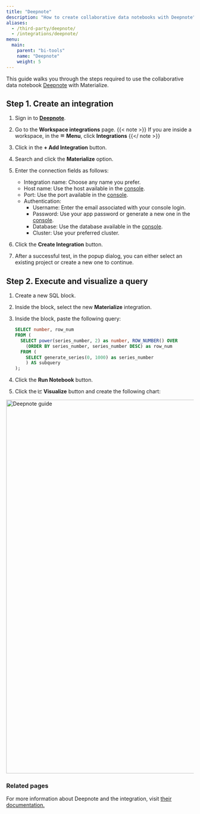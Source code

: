 ```yaml
---
title: "Deepnote"
description: "How to create collaborative data notebooks with Deepnote"
aliases:
  - /third-party/deepnote/
  - /integrations/deepnote/
menu:
  main:
    parent: "bi-tools"
    name: "Deepnote"
    weight: 5
---
```


This guide walks you through the steps required to use the collaborative data notebook [Deepnote](https://deepnote.com/) with Materialize.

## Step 1. Create an integration

1. Sign in to **[Deepnote](https://deepnote.com/)**.
2. Go to the **Workspace integrations** page.
  {{< note >}}
  If you are inside a workspace, in the <svg width="12px" height="12px" stroke="currentColor" fill="currentColor" stroke-width="0.5" viewBox="0 0 24 24" focusable="false" aria-hidden="true" height="1em" width="1em" xmlns="http://www.w3.org/2000/svg"><path d="M3 18h18v-2H3v2zm0-5h18v-2H3v2zm0-7v2h18V6H3z"></path></svg> **Menu**, click **Integrations**
  {{</ note >}}
3. Click in the **+ Add Integration** button.
4. Search and click the **Materialize** option.
5. Enter the connection fields as follows:
   - Integration name: Choose any name you prefer.
   - Host name: Use the host available in the [console](https://console.materialize.com/).
   - Port: Use the port available in the [console](https://console.materialize.com/).
   - Authentication:
      - Username: Enter the email associated with your console login.
      - Password: Use your app password or generate a new one in the [console](https://console.materialize.com/access).
      - Database: Use the database available in the [console](https://console.materialize.com/).
      - Cluster: Use your preferred cluster.

6. Click the **Create Integration** button.
7. After a successful test, in the popup dialog, you can either select an existing project or create a new one to continue.

## Step 2. Execute and visualize a query

1. Create a new SQL block.

2. Inside the block, select the new **Materialize** integration.

3. Inside the block, paste the following query:
    ```sql
    SELECT number, row_num
    FROM (
      SELECT power(series_number, 2) as number, ROW_NUMBER() OVER
        (ORDER BY series_number, series_number DESC) as row_num
      FROM (
        SELECT generate_series(0, 1000) as series_number
        ) AS subquery
    );
    ```
4. Click the **Run Notebook** button.

5. Click the <svg height="11px" width="11px" viewBox="0 0 11 11" focusable="false"><path fill="currentColor" d="M0.333252 0.75V9.5C0.333252 10.1376 0.862299 10.6667 1.49992 10.6667H10.2499V9.5H1.49992V0.75H0.333252ZM9.83748 2.08756L7.33325 4.5918L5.58325 2.8418L2.25415 6.1709L3.07902 6.99577L5.58325 4.49154L7.33325 6.24154L10.6624 2.91243L9.83748 2.08756Z"></path></svg> **Visualize** button and create the following chart:
<img width="1002" alt="Deepnote guide" src="https://github.com/joacoc/materialize/assets/11491779/fdd21c0c-db2f-4096-8d7a-dd38bdfb646d">

### Related pages

For more information about Deepnote and the integration, visit [their documentation.](https://deepnote.com/docs/materialize)
